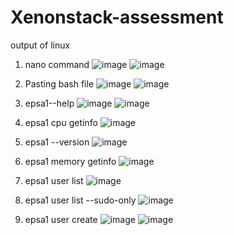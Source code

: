 # Xenonstack-assessment

output of linux 

1. nano command ![image](https://github.com/20BCS4485/Xenonstack-assessment/assets/99709007/57163d06-a6d3-464a-81db-a858946c3e0c)
![image](https://github.com/20BCS4485/Xenonstack-assessment/assets/99709007/fa42e8ed-c00f-4ef7-bd76-5267b8b1dc93)

2. Pasting bash file ![image](https://github.com/20BCS4485/Xenonstack-assessment/assets/99709007/1fd50de0-64ad-4466-b9ad-c4954303507b)
  ![image](https://github.com/20BCS4485/Xenonstack-assessment/assets/99709007/ead52bbd-9fb6-48a3-b5b9-17aef285f4a3)

3. epsa1--help ![image](https://github.com/20BCS4485/Xenonstack-assessment/assets/99709007/f9aa73f0-458e-4026-a340-2c3b53024ceb)
![image](https://github.com/20BCS4485/Xenonstack-assessment/assets/99709007/128a9fa6-33e0-4786-95df-7fa0d249b6ee)

4. epsa1 cpu getinfo ![image](https://github.com/20BCS4485/Xenonstack-assessment/assets/99709007/8fadda28-40e7-4bc7-8392-32b2ac1c615f)
5. epsa1 --version ![image](https://github.com/20BCS4485/Xenonstack-assessment/assets/99709007/e792d195-8a6e-425e-9538-5c842fab39f5)
6. epsa1 memory getinfo ![image](https://github.com/20BCS4485/Xenonstack-assessment/assets/99709007/4552b57d-b92f-40c9-a4cb-ef43a2214c41)
7. epsa1 user list ![image](https://github.com/20BCS4485/Xenonstack-assessment/assets/99709007/2f4b42d0-cbd8-48c4-b148-02421778135f)
8. epsa1 user list --sudo-only ![image](https://github.com/20BCS4485/Xenonstack-assessment/assets/99709007/d030f7d6-1f0a-4a14-b7a9-24391cd9d22f)
9. epsa1 user create ![image](https://github.com/20BCS4485/Xenonstack-assessment/assets/99709007/2b3cfd6c-1ce0-4e92-b796-16701c748e99)
![image](https://github.com/20BCS4485/Xenonstack-assessment/assets/99709007/19dee4a9-b13d-49d4-b1a1-de7a7f826934)






 

